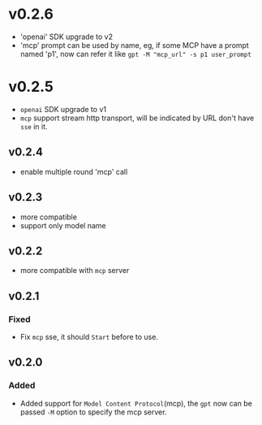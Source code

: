 # v0.2.6

- 'openai' SDK upgrade to v2
- 'mcp' prompt can be used by name, eg, if some MCP have a prompt named 'p1', now can refer it like `gpt -M "mcp_url" -s p1 user_prompt`

# v0.2.5

- `openai` SDK upgrade to v1
- `mcp` support stream http transport, will be indicated by URL don't have `sse` in it.

## v0.2.4

- enable multiple round 'mcp' call

## v0.2.3

- more compatible
- support only model name

## v0.2.2

- more compatible with `mcp` server

## v0.2.1

### Fixed

- Fix `mcp` sse, it should `Start` before to use.

## v0.2.0

### Added

- Added support for `Model Content Protocol`(mcp), the `gpt` now can be passed `-M` option to specify the mcp server.
